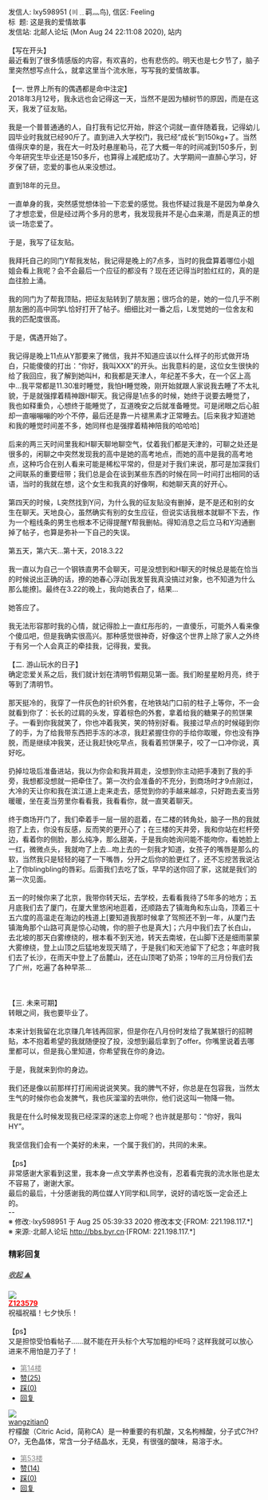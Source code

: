 <div class="a-content-wrap">发信人: lxy598951 (〣﹎羁灬鸟), 信区: Feeling<br>标&nbsp;&nbsp;题: 这是我的爱情故事<br>发信站: 北邮人论坛 (Mon Aug 24 22:11:08 2020), 站内<br><br>【写在开头】<br>最近看到了很多情感版的内容，有欢喜的，也有悲伤的。明天也是七夕节了，脑子里突然想写点什么，就拿这里当个流水账，写写我的爱情故事。<br><br>【一. 世界上所有的偶遇都是命中注定】<br>2018年3月12号，我永远也会记得这一天，当然不是因为植树节的原因，而是在这天，我发了征友贴。<br><br>我是一个普普通通的人，自打我有记忆开始，胖这个词就一直伴随着我，记得幼儿园毕业时我就已经90斤了。直到进入大学校门，我已经“成长”到150kg+了。当然值得庆幸的是，我在大一时及时悬崖勒马，花了大概一年的时间减到150多斤，到今年研究生毕业还是150多斤，也算得上减肥成功了。大学期间一直醉心学习，好歹保了研，恋爱的事也从来没想过。<br><br>直到18年的元旦。<br><br>一直单身的我，突然感觉想体验一下恋爱的感觉。我也怀疑过我是不是因为单身久了才想恋爱，但是经过两个多月的思考，我发现我并不是心血来潮，而是真正的想谈一场恋爱了。<br><br>于是，我写了征友贴。<br><br>我拜托自己的同门Y帮我发帖，我记得是晚上的7点多，当时的我盘算着哪位小姐姐会看上我呢？会不会最后一个应征的都没有？现在还记得当时脸红红的，真的是血往脸上涌。<br><br>我的同门为了帮我顶贴，把征友贴转到了朋友圈；很巧合的是，她的一位几乎不刷朋友圈的高中同学L恰好打开了帖子。细细比对一番之后，L发觉她的一位舍友和我的匹配度很高。<br><br>于是，偶遇开始了。<br><br>我记得是晚上11点从Y那要来了微信，我并不知道应该以什么样子的形式做开场白，只能傻傻的打出：“你好，我叫XXX”的开头。出我意料的是，这位女生很快的给了我回应，我了解到她叫H，和我都是天津人，年纪差不多大，在一个区上高中...我平常都是11.30准时睡觉，我怕H睡觉晚，刚开始就跟人家说我去睡了不太礼貌，于是就强撑着精神跟H聊天。我记得是1点多的时候，她终于说要去睡觉了，我也如释重负，心想终于能睡觉了，互道晚安之后就准备睡觉。可是闭眼之后心脏却一直嘣嘣嘣的吵个不停，最后还是靠一片褪黑素才正常睡去。[后来我才知道她和我的睡觉时间差不多，她同样也是强撑着精神陪我的哈哈哈]<br><br>后来的两三天时间里我和H聊天聊地聊空气，仗着我们都是天津的，可聊之处还是很多的，闲聊之中突然发现我的高中是她的高考地点，而她的高中是我的高考地点，这种巧合在别人看来可能是稀松平常的，但是对于我们来说，那可是加深我们之间联系的重要纽带；我们总是会在谈到某些东西的时候在同一时间打出相同的话语，当时的我就在想，这个女生和我真的好像啊，和她聊天真的好开心。<br><br>第四天的时候，L突然找到Y问，为什么我的征友贴没有删掉，是不是还和别的女生在聊天。天地良心，虽然确实有别的女生应征，但说实话我根本就聊不下去，作为一个粗线条的男生也根本不记得提醒Y帮我删帖。得知消息之后立马和Y沟通删掉了帖子，也算是弥补一下自己的失误。<br><br>第五天，第六天...第十天，2018.3.22<br><br>我一直以为自己一个钢铁直男不会聊天，可是没想到和H聊天的时候总是能在恰当的时候说出正确的话，撩的她春心浮动[我发誓我真没搞过对象，也不知道为什么那么能撩]。最终在3.22的晚上，我向她表白了，结果...<br><br>她答应了。<br><br>我无法形容那时我的心情，就记得脸上一直红彤彤的，一直傻乐，可能外人看来像个傻瓜吧，但是我确实很高兴。那种感觉很神奇，好像这个世界上除了家人之外终于有另一个人会真正的牵挂我，记得我，爱我。<br><br>【二. 游山玩水的日子】<br>确定恋爱关系之后，我们就计划在清明节假期见第一面。我们盼星星盼月亮，终于等到了清明节。<br><br>那天挺冷的，我穿了一件灰色的针织外套，在地铁站门口前的柱子上等你，不一会就看到你了：长长的过肩的头发，穿着棕色的外套，拿着给我的糖果子的煎饼果子。一看到你我就笑了，你也冲着我笑，笑的特别好看。我接过早点的时候碰到你了的手，为了给我带东西把手冻的冰凉，我赶紧握住你的手给你取暖，你也没有挣脱，而是继续冲我笑，还让我赶快吃早点，我看着煎饼果子，咬了一口冲你说，真好吃。<br><br>扔掉垃圾后准备进站，我以为你会和我并肩走，没想到你主动把手凑到了我的手旁，我想都没想就一把牵住了。第一次约会准备的不充分，到商场时才9点刚过，大冷的天让你和我在滨江道上走来走去，感觉到你的手越来越凉，只好跑去麦当劳暖暖，坐在麦当劳里你看看我，我看看你，就一直笑着聊天。<br><br>终于商场开门了，我们牵着手一层一层的逛着，在二楼的转角处，脑子一热的我就抱了上去，你没有反感，反而笑的更开心了；在三楼的天井旁，我和你站在栏杆旁边，看着你的侧脸，那么纯净，那么甜美，于是我向她询问能不能吻你，看她脸上一红，微微点头，我就吻了上去...吻上去的一刻我才知道，女孩子的嘴唇是那么的软，当然我只是轻轻的碰了一下嘴唇，分开之后你的脸更红了，还不忘挖苦我说沾上了你blingbling的唇彩。后面我们去吃了饭，早早的送你回了家，这就是我们的第一次见面。<br><br>五一的时候你来了北京，我带你转天坛，去学校，去看看我待了5年多的地方；五月底我们去了厦门，在厦大里悠闲地逛着，还顺路去了镇海角和东山岛，顶着三十五六度的高温走在海边的栈道上[要知道我那时候拿了驾照还不到一年，从厦门去镇海角那个山路可真是惊心动魄，你的胆子也是真大]；六月中我们去了长白山，去北坡的那天白雾缭绕的，根本看不到天池，转天去南坡，在山脚下还是细雨蒙蒙大雾缭绕，登上山顶之后猛地发现天晴了，于是我们和天池留下了纪念；年底时我们去了长沙，在雨天中登上了岳麓山，还在山顶喝了奶茶；19年的三月份我们去了广州，吃遍了各种早茶...<br><br><br><br>【三. 未来可期】<br>转眼之间，我也要毕业了。<br><br>本来计划我留在北京赚几年钱再回家，但是你在八月份时发给了我某银行的招聘贴，本不抱着希望的我就随便投了投，没想到最后拿到了offer。你嘴里说着去哪里都可以，但是我心里知道，你希望我在你的身边。<br><br>于是，我就来到你的身边。<br><br>我们还是像以前那样打打闹闹说说笑笑。我的脾气不好，你总是在包容我，当然太生气的时候你也会发脾气，我也灰溜溜的去哄你，他们说这叫一物降一物。<br><br>我是在什么时候发现我已经深深的迷恋上你呢？也许就是那句：“你好，我叫HY”。<br><br>我坚信我们会有一个美好的未来，一个属于我们的，共同的未来。<br><br>【ps】<br>非常感谢大家看到这里，我本身一点文学素养也没有，忍着看完我的流水账也是太不容易了，谢谢大家。<br>最后的最后，十分感谢我的两位媒人Y同学和L同学，说好的请吃饭一定会还上的。<br>--<br><font class="f006">※ 修改:·lxy598951 于 Aug 25 05:39:33 2020 修改本文·[FROM: 221.198.117.*]</font><font class="f000"><br></font><font class="f000"></font><font class="f005">※ 来源:·北邮人论坛 <a target="_blank" href="http://bbs.byr.cn">http://bbs.byr.cn</a>·[FROM: 221.198.117.*]</font><font class="f000"><br></font><div id="nice_view" class="corner" style="margin:0;display:block"><div class="a-nice-comment-divline"><h3><span>精彩回复</span></h3><h5><a class="a-func-toggle" style="color:#555;" href="#">收起 ▲</a></h5></div><div class="a-nice-comment"><div class="a-nice-comment-item"><a class="a-nice-comment-face" href="/user/query/Z123579"><img src="https://bbs.byr.cn/uploadFace/Z/Z123579.4931.jpg"></a><div class="a-nice-comment-cell"><div class="a-nice-comment-id"><a href="/user/query/Z123579"><strong style="color:red;">Z123579</strong></a></div><div class="a-nice-comment-content">祝福祝福！七夕快乐！<br><br>【ps】<br>又是担惊受怕看帖子……就不能在开头标个大写加粗的HE吗？这样我就可以放心进来不用怕是刀子了！</div><div><ul class="a-func a-nice-comment-func"><li><a class="a-nice-comment-floor" style="color:#888;" title="点击跳转" href="/article/Feeling/3153688?s=3153713">第14楼</a></li><li><a href="/article/Feeling/ajax_voteup/3153713.json" class="a-func-like" id="like_list3153713"><samp class="ico-pos-zaninactive" id="icon_like_list3153713"></samp>赞(25)</a></li><li><a href="/article/Feeling/ajax_votedown/3153713.json" id="listCai3153713" class="a-func-cai"><samp class="ico-pos-caiinactive" id="icon_list_cai3153713"></samp>踩(0)</a></li><li><samp class="ico-pos-reply"></samp><a href="/article/Feeling/post/3153713" class="a-post">回复</a></li></ul></div></div></div><div class="a-nice-comment-item"><a class="a-nice-comment-face" href="/user/query/wangzitian0"><img src="https://bbs.byr.cn/uploadFace/W/wangzitian0.6758.jpg"></a><div class="a-nice-comment-cell"><div class="a-nice-comment-id"><a href="/user/query/wangzitian0">wangzitian0</a></div><div class="a-nice-comment-content">柠檬酸（Citric Acid，简称CA）是一种重要的有机酸，又名枸橼酸，分子式C?H?O?，无色晶体，常含一分子结晶水，无臭，有很强的酸味，易溶于水。</div><div><ul class="a-func a-nice-comment-func"><li><a class="a-nice-comment-floor" style="color:#888;" title="点击跳转" href="/article/Feeling/3153688?s=3153779">第53楼</a></li><li><a href="/article/Feeling/ajax_voteup/3153779.json" class="a-func-like" id="like_list3153779"><samp class="ico-pos-zaninactive" id="icon_like_list3153779"></samp>赞(14)</a></li><li><a href="/article/Feeling/ajax_votedown/3153779.json" id="listCai3153779" class="a-func-cai"><samp class="ico-pos-caiinactive" id="icon_list_cai3153779"></samp>踩(0)</a></li><li><samp class="ico-pos-reply"></samp><a href="/article/Feeling/post/3153779" class="a-post">回复</a></li></ul></div></div></div></div></div><!--成就解锁：彩蛋2号获得！输入魂斗罗秘籍可解锁彩蛋3号。hint： IE 0=A  1=B--来自bbs.byr.cn----></div>